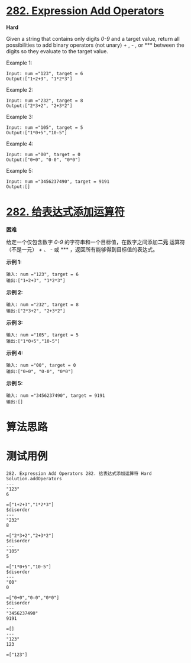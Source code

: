 # [282. Expression Add Operators][enTitle]

**Hard**

Given a string that contains only digits  *0-9*  and a target value, return all possibilities to add binary operators (not unary)  *+* ,  *-* , or  ***  between the digits so they evaluate to the target value.

Example 1:

```
Input: num ="123", target = 6
Output:["1+2+3", "1*2*3"] 

```

Example 2:

```
Input: num ="232", target = 8
Output:["2*3+2", "2+3*2"]
```

Example 3:

```
Input: num ="105", target = 5
Output:["1*0+5","10-5"]
```

Example 4:

```
Input: num ="00", target = 0
Output:["0+0", "0-0", "0*0"]

```

Example 5:

```
Input: num ="3456237490", target = 9191
Output:[]

```


# [282. 给表达式添加运算符][cnTitle]

**困难**

给定一个仅包含数字  *0-9*  的字符串和一个目标值，在数字之间添加**二元** 运算符（不是一元） *+* 、 *-*  或  ***  ，返回所有能够得到目标值的表达式。

**示例 1:** 

```
输入: num ="123", target = 6
输出:["1+2+3", "1*2*3"] 

```

**示例 2:** 

```
输入: num ="232", target = 8
输出:["2*3+2", "2+3*2"]
```

**示例 3:** 

```
输入: num ="105", target = 5
输出:["1*0+5","10-5"]
```

**示例 4:** 

```
输入: num ="00", target = 0
输出:["0+0", "0-0", "0*0"]

```

**示例 5:** 

```
输入: num ="3456237490", target = 9191
输出:[]

```




# 算法思路

# 测试用例
```
282. Expression Add Operators 282. 给表达式添加运算符 Hard
Solution.addOperators
---
"123"
6

=["1+2+3","1*2*3"]
$disorder
---
"232"
8

=["2*3+2","2+3*2"]
$disorder
---
"105"
5

=["1*0+5","10-5"]
$disorder
---
"00"
0

=["0+0","0-0","0*0"]
$disorder
---
"3456237490"
9191

=[]
---
"123"
123

=["123"]
```

[enTitle]: https://leetcode.com/problems/expression-add-operators/
[cnTitle]: https://leetcode-cn.com/problems/expression-add-operators/
